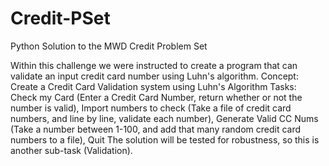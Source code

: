 # Credit-PSet
Python Solution to the MWD Credit Problem Set

Within this challenge we were instructed to create a program that can validate an input credit card number using Luhn's algorithm.
Concept: Create a Credit Card Validation system using Luhn's Algorithm
Tasks: Check my Card (Enter a Credit Card Number, return whether or not the number is valid), Import numbers to check (Take a file of credit card numbers, and line by line, validate each number), Generate Valid CC Nums (Take a number between 1-100, and add that many random credit card numbers to a file), Quit
The solution will be tested for robustness, so this is another sub-task (Validation).
